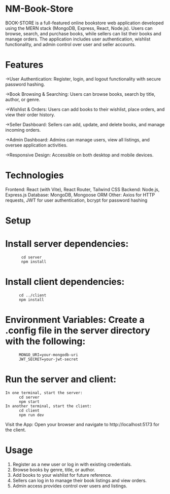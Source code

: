 # NM-Book-Store
BOOK-STORE  is a full-featured online bookstore web application developed using the MERN stack (MongoDB, Express, React, Node.js). Users can browse, search, and purchase books, while sellers can list their books and manage orders. The application includes user authentication, wishlist functionality, and admin control over user and seller accounts.

# Features
  ->User Authentication: Register, login, and logout functionality with secure password hashing.
  
  ->Book Browsing & Searching: Users can browse books, search by title, author, or genre.
  
  ->Wishlist & Orders: Users can add books to their wishlist, place orders, and view their order history.
  
  ->Seller Dashboard: Sellers can add, update, and delete books, and manage incoming orders.
  
  ->Admin Dashboard: Admins can manage users, view all listings, and oversee application activities.
  
  ->Responsive Design: Accessible on both desktop and mobile devices.

# Technologies
Frontend: React (with Vite), React Router, Tailwind CSS
Backend: Node.js, Express.js
Database: MongoDB, Mongoose ORM
Other: Axios for HTTP requests, JWT for user authentication, bcrypt for password hashing

# Setup
  # Install server dependencies:
           cd server
           npm install
  # Install client dependencies:
          cd ../client
          npm install
  # Environment Variables: Create a .config file in the server directory with the following:
          MONGO_URI=your-mongodb-uri
          JWT_SECRET=your-jwt-secret
  # Run the server and client:
    In one terminal, start the server:
          cd server
          npm start
    In another terminal, start the client:
          cd client
          npm run dev
Visit the App: Open your browser and navigate to http://localhost:5173 for the client.

# Usage
  1. Register as a new user or log in with existing credentials.
  2. Browse books by genre, title, or author.
  3. Add books to your wishlist for future reference.
  4. Sellers can log in to manage their book listings and view orders.
  5. Admin access provides control over users and listings.
